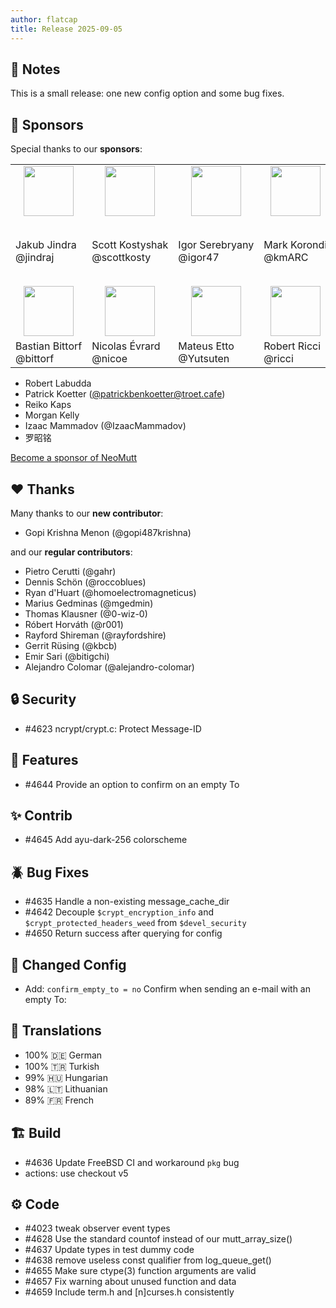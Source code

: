 ```yaml
---
author: flatcap
title: Release 2025-09-05
---
```


## :book: Notes

This is a small release: one new config option and some bug fixes.

## :gem: Sponsors

Special thanks to our **sponsors**:

<table>
  <tr>
    <td align="center"><a href="https://github.com/jindraj/"><img width="80" src="https://avatars.githubusercontent.com/u/1755070"></a></td>
    <td align="center"><a href="https://github.com/scottkosty/"><img width="80" src="https://avatars.githubusercontent.com/u/1149353"></a></td>
    <td align="center"><a href="https://github.com/igor47/"><img width="80" src="https://avatars.githubusercontent.com/u/200575"></a></td>
    <td align="center"><a href="https://github.com/kmARC/"><img width="80" src="https://avatars.githubusercontent.com/u/6640417"></a></td>
    <td align="left" colspan="2"><a href="https://www.blunix.com/"><img width="80" src="https://neomutt.org/images/sponsors/blunix.png"></a></td>
  </tr>
  <tr>
    <td>Jakub&nbsp;Jindra<br>@jindraj</td>
    <td>Scott&nbsp;Kostyshak<br>@scottkosty</td>
    <td>Igor&nbsp;Serebryany<br>@igor47</td>
    <td>Mark&nbsp;Korondi<br>@kmARC</td>
    <td colspan="2">Blunix&nbsp;GmbH<br><a href="https://www.blunix.com/">Linux support company<br>from Berlin, Germany</a></td>
  </tr>
  <tr>
    <td align="center"><a href="https://github.com/bittorf"><img width="80" src="https://avatars.githubusercontent.com/u/198379"></a></td>
    <td align="center"><a href="https://github.com/nicoe"><img width="80" src="https://avatars.githubusercontent.com/u/44782"></a></td>
    <td align="center"><a href="https://github.com/Yutsuten"><img width="80" src="https://avatars.githubusercontent.com/u/7322925"></a></td>
    <td align="center"><a href="https://github.com/ricci"><img width="80" src="https://avatars.githubusercontent.com/u/829847"></a></td>
    <td align="left" colspan="2"><a href="https://github.com/terminaldweller"><img width="80" src="https://avatars.githubusercontent.com/u/20871975"></a></td>
  </tr>
  <tr>
    <td>Bastian&nbsp;Bittorf<br>@bittorf</td>
    <td>Nicolas&nbsp;Évrard<br>@nicoe</td>
    <td>Mateus&nbsp;Etto<br>@Yutsuten</td>
    <td>Robert Ricci<br>@ricci</td>
    <td>Farzad Sadeghi<br>@terminaldweller</td>
  </tr>
</table>

- Robert Labudda
- Patrick Koetter ([@patrickbenkoetter@troet.cafe](https://troet.cafe/@patrickbenkoetter))
- Reiko Kaps
- Morgan Kelly
- Izaac Mammadov (@IzaacMammadov)
- 罗昭铭

[Become a sponsor of NeoMutt](https://neomutt.org/sponsor)

## :heart: Thanks

Many thanks to our **new contributor**:

- Gopi Krishna Menon (@gopi487krishna)

and our **regular contributors**:

- Pietro Cerutti (@gahr)
- Dennis Schön (@roccoblues)
- Ryan d'Huart (@homoelectromagneticus)
- Marius Gedminas (@mgedmin)
- Thomas Klausner (@0-wiz-0)
- Róbert Horváth (@r001)
- Rayford Shireman (@rayfordshire)
- Gerrit Rüsing (@kbcb)
- Emir Sari (@bitigchi)
- Alejandro Colomar (@alejandro-colomar)

## :lock: Security

- #4623 ncrypt/crypt.c: Protect Message-ID

## :gift: Features

- #4644 Provide an option to confirm on an empty To

## :sparkles: Contrib

- #4645 Add ayu-dark-256 colorscheme

## :beetle: Bug Fixes

- #4635 Handle a non-existing message_cache_dir
- #4642 Decouple `$crypt_encryption_info` and `$crypt_protected_headers_weed` from `$devel_security`
- #4650 Return success after querying for config

## :wrench: Changed Config

- Add: `confirm_empty_to = no`
  Confirm when sending an e-mail with an empty To:

## :black_flag: Translations

- 100% :de: German
- 100% :tr: Turkish
- 99% :hungary: Hungarian
- 98% :lithuania: Lithuanian
- 89% :fr: French

## :building_construction: Build

- #4636 Update FreeBSD CI and workaround `pkg` bug
- actions: use checkout v5

## :gear: Code

- #4023 tweak observer event types
- #4628 Use the standard countof instead of our mutt_array_size()
- #4637 Update types in test dummy code
- #4638 remove useless const qualifier from log_queue_get()
- #4655 Make sure ctype(3) function arguments are valid
- #4657 Fix warning about unused function and data
- #4659 Include term.h and [n]curses.h consistently

